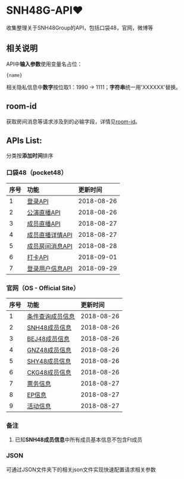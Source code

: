 # SNH48G-API:heart:
收集整理关于SNH48Group的API，包括口袋48，官网，微博等

## 相关说明

API中**输入参数**使用变量名占位：
```
{name}
```
相关隐私信息中**数字**按位取1：1990 -> 1111；**字符串**统一用'XXXXXX'替换。

## room-id

获取房间消息等请求涉及到的必输字段，详情见[room-id](https://github.com/theprimone/SNH48G-API/blob/master/pocket48/room-id.md)。

## APIs List:

分类按**添加时间**排序

### 口袋48（pocket48）

| 序号 | 功能 | 更新时间 |
| ---- | :--- | :-------- |
| 1 | [登录API](https://github.com/theprimone/SNH48G-API/blob/master/pocket48/login.md) | 2018-08-26 |
| 2 | [公演直播API](https://github.com/theprimone/SNH48G-API/blob/master/pocket48/group-live.md) | 2018-08-26 |
| 3 | [成员直播API](https://github.com/theprimone/SNH48G-API/blob/master/pocket48/member-live.md) | 2018-08-27 |
| 4 | [成员直播详情API](https://github.com/theprimone/SNH48G-API/blob/master/pocket48/live-detail.md) | 2018-08-27|
| 5 | [成员房间消息API](https://github.com/theprimone/SNH48G-API/blob/master/pocket48/member-room-message.md) | 2018-08-28|
| 6 | [打卡API](https://github.com/theprimone/SNH48G-API/blob/master/pocket48/check-in.md) | 2018-09-01|
| 7 | [登录用户信息API](https://github.com/theprimone/SNH48G-API/blob/master/pocket48/user-info.md) | 2018-09-29|

### 官网（OS - Official Site）

| 序号 | 功能 | 更新时间 |
| ---- | :--- | :-------- |
| 1 | [条件查询成员信息](https://github.com/theprimone/SNH48G-API/blob/master/OS/members.md) | 2018-08-26 |
| 2 | [SNH48成员信息](https://github.com/theprimone/SNH48G-API/blob/master/OS/SNH48-members.md) | 2018-08-26 |
| 3 | [BEJ48成员信息](https://github.com/theprimone/SNH48G-API/blob/master/OS/BEJ48-members.md) | 2018-08-26 |
| 4 | [GNZ48成员信息](https://github.com/theprimone/SNH48G-API/blob/master/OS/GNZ48-members.md) | 2018-08-26 |
| 5 | [SHY48成员信息](https://github.com/theprimone/SNH48G-API/blob/master/OS/SHY48-members.md) | 2018-08-26 |
| 6 | [CKG48成员信息](https://github.com/theprimone/SNH48G-API/blob/master/OS/CKG48-members.md) | 2018-08-26 |
| 7 | [票务信息](https://github.com/theprimone/SNH48G-API/blob/master/OS/tickets-info.md) | 2018-08-27|
| 8 | [EP信息](https://github.com/theprimone/SNH48G-API/blob/master/OS/ep.md) | 2018-08-27|
| 9 | [活动信息](https://github.com/theprimone/SNH48G-API/blob/master/OS/event.md) | 2018-08-27|

### 备注
1. 已知**SNH48成员信息**中所有成员基本信息不包含Ft成员

### JSON

可通过JSON文件夹下的相关json文件实现快速配置请求相关参数

